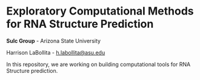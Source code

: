 # Exploratory Computational Methods for RNA Structure Prediction

**Sulc Group** - Arizona State University 

Harrison LaBollita - h.labollita@asu.edu

In this repository, we are working on building computational tools for RNA Structure prediction. 




